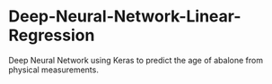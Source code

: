 # Deep-Neural-Network-Linear-Regression
Deep Neural Network using Keras to predict the age of abalone from physical measurements.
